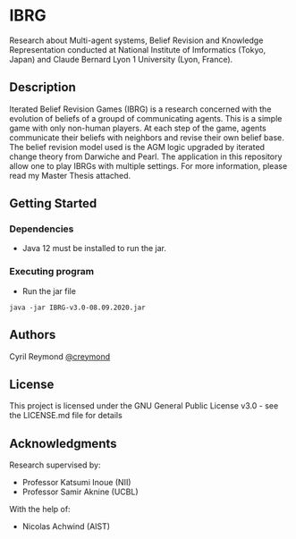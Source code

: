 # IBRG

Research about Multi-agent systems, Belief Revision and Knowledge Representation conducted at 
National Institute of Imformatics (Tokyo, Japan) and Claude Bernard Lyon 1 University  (Lyon, France).

## Description

Iterated Belief Revision Games (IBRG) is a research concerned with the evolution of beliefs
of a groupd of communicating agents. This is a simple game with only non-human players. At each step of the game,
agents communicate their beliefs with neighbors and revise their own belief base. The belief revision model used
is the AGM logic upgraded by iterated change theory from Darwiche and Pearl. The application in this repository allow one
to play IBRGs with multiple settings. For more information, please read my Master Thesis attached. 

## Getting Started

### Dependencies

* Java 12 must be installed to run the jar.

### Executing program

* Run the jar file
```
java -jar IBRG-v3.0-08.09.2020.jar
```

## Authors

Cyril Reymond [@creymond](https://github.com/creymond?tab=repositories)

## License

This project is licensed under the GNU General Public License v3.0 - see the LICENSE.md file for details

## Acknowledgments

Research supervised by:
* Professor Katsumi Inoue (NII)
* Professor Samir Aknine (UCBL)

With the help of:
* Nicolas Achwind (AIST)